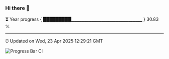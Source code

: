 ### Hi there 👋

⏳ Year progress { █████████▁▁▁▁▁▁▁▁▁▁▁▁▁▁▁▁▁▁▁▁▁ } 30.83 %

---

⏰ Updated on Wed, 23 Apr 2025 12:29:21 GMT

![Progress Bar CI](https://github.com/liununu/liununu/workflows/Progress%20Bar%20CI/badge.svg)
